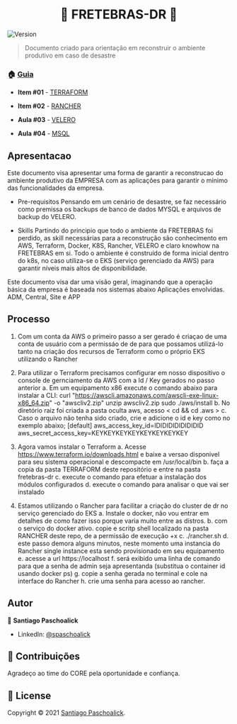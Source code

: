 <h1 align="center">👋 FRETEBRAS-DR 👋</h1>
<p>
  <img alt="Version" src="https://img.shields.io/badge/version-v0-blue.svg?cacheSeconds=2592000" />
</p>

> Documento criado para orientação em reconstruir o ambiente produtivo em caso de desastre

### 🏠 [Guia](/)

* **Item #01** - [TERRAFORM](https://github.com/spaschoalick/DR)

* **Item #02** - [RANCHER](https://github.com/spaschoalick/DR) 

* **Aula #03** - [VELERO](https://github.com/spaschoalick/DR)

* **Aula #04** - [MSQL](https://github.com/spaschoalick/DR)

## Apresentacao

Este documento visa apresentar uma forma de garantir a reconstrucao do ambiente produtivo da EMPRESA com as aplicações para garantir o mínimo das funcionalidades da empresa.

* Pre-requisitos
Pensando em um cenário de desastre, se faz necessário como premissa os backups de banco de dados MYSQL e arquivos de backup do VELERO.

* Skills
Partindo do principio que todo o ambiente da FRETEBRAS foi perdido, as skill necessárias para a reconstrução são conhecimento em AWS, Terraform, Docker, K8S, Rancher, VELERO e claro knowhow na FRETEBRAS em si. 
Todo o ambiente é construído de forma inicial dentro do k8s, no caso utiliza-se o EKS (serviço gerenciado da AWS) para garantir níveis mais altos de disponibilidade.

Este documento visa dar uma visão geral, imaginando que a operação básica da empresa é baseada nos sistemas abaixo
Aplicações envolvidas.
ADM, Central, Site e APP

## Processo
1. Com um conta da AWS o primeiro passo a ser gerado é criaçao de uma conta de usuário com a permissáo de de <AdministratorAccess> para que possamos utilizá-lo tanto na criação dos recursos de Terraform como o próprio EKS utilizando o Rancher

2. Para utilizar o Terraform precisamos configurar em nosso dispositivo o console de gernciamento <CLI> da AWS com a Id / Key gerados no passo anterior
  a. Em um equipamento x86 execute o comando abaixo para instalar a CLI:
    curl "https://awscli.amazonaws.com/awscli-exe-linux-x86_64.zip" -o "awscliv2.zip"
    unzip awscliv2.zip
    sudo ./aws/install
  b. No diretório raiz foi criada a pasta oculta aws, acesso < cd && cd .aws >
  c. Caso o arquivo <credentials> não tenha sido criado, crie <mkdir credentials> e adicione o id e key como no exemplo abaixo;
    [default]
    aws_access_key_id=IDIDIDIDIDIDIDID
    aws_secret_access_key=KEYKEYKEYKEYKEYKEYKEYKEY

3. Agora vamos instalar o Terraform
  a. Acesse https://www.terraform.io/downloads.html e baixe a versao disponivel para seu sistema operacional e descompacte em /usr/local/bin
  b. faça a copia da pasta TERRAFORM deste repositório e entre na pasta fretebras-dr
  c. execute o comando <terraform init> para efetuar a instalação dos módulos configurados
  d. execute o comando <terraform plan> para analisar o que vai ser instalado

  
4. Estamos utilizando o Rancher para facilitar a criação do cluster de dr no serviço gerenciado do EKS
  a. Instale o docker, não vou entrar em detalhes de como fazer isso porque varia muito entre as distros. 
  b. com o serviço do docker ativo. copie e scritp shell localizado na pasta RANCHER deste repo, de a permissão de execução +x
  c. ./rancher.sh
  d. este passo demora alguns minutos, neste momento uma instancia do Rancher single instance esta sendo provisionado em seu equipamento
  e. acesse a url https://localhost 
  f. será exibido uma linha de comando para que a senha de admin seja apresentanda (substitua o container id usando docker ps)
  g. copie a senha gerada no terminal e cole na interface do Rancher 
  h. crie uma senha para acesso ao rancher.

## Autor

👤 **Santiago Paschoalick**

* LinkedIn: [@spaschoalick](linkedin.com/in/spaschoalick)

## 🤝 Contribuições

Agradeço ao time do CORE pela oportunidade e confiança.

## 📝 License

Copyright © 2021 [Santiago Paschoalick](https://github.com/spaschoalick).<br />
